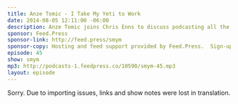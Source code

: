 ```yaml
---
title: Anze Tomic - I Take My Yeti to Work
date: 2014-08-05 12:11:00 -06:00
description: Anze Tomic joins Chris Enns to discuss podcasting all the way from Slovenia. He has an english show called Storming Mortal as well as a Slovenian podcast network called Apparatus. He also has a Yeti. Sparks may fly.
sponsor: Feed.Press
sponsor-link: http://feed.press/smym
sponsor-copy: Hosting and feed support provided by Feed.Press.  Sign-up today and try FeedPress on a 14 day trial (no contracts or commitments). Use promo code "smym" during checkout to get 10% off your first year.
episode: 45
show: smym
mp3: http://podcasts-1.feedpress.co/10590/smym-45.mp3
layout: episode
---
```


Sorry. Due to importing issues, links and show notes were lost in translation.
